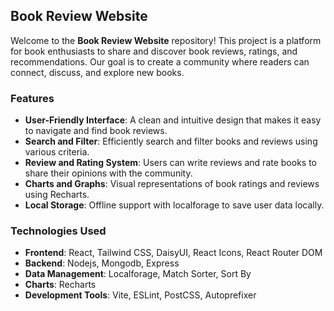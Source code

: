 
## Book Review Website

Welcome to the **Book Review Website** repository! This project is a platform for book enthusiasts to share and discover book reviews, ratings, and recommendations. Our goal is to create a community where readers can connect, discuss, and explore new books.

### Features

- **User-Friendly Interface**: A clean and intuitive design that makes it easy to navigate and find book reviews.
- **Search and Filter**: Efficiently search and filter books and reviews using various criteria.
- **Review and Rating System**: Users can write reviews and rate books to share their opinions with the community.
- **Charts and Graphs**: Visual representations of book ratings and reviews using Recharts.
- **Local Storage**: Offline support with localforage to save user data locally.

### Technologies Used

- **Frontend**: React, Tailwind CSS, DaisyUI, React Icons, React Router DOM
- **Backend**: Nodejs, Mongodb, Express
- **Data Management**: Localforage, Match Sorter, Sort By
- **Charts**: Recharts
- **Development Tools**: Vite, ESLint, PostCSS, Autoprefixer

